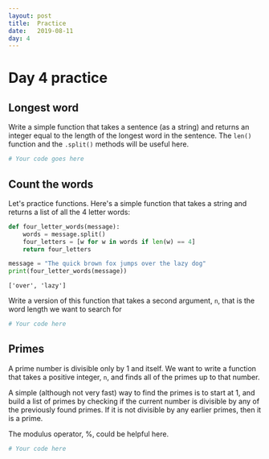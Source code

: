 ```yaml
---
layout: post
title:  Practice
date:   2019-08-11
day: 4
---
```



# Day 4 practice

## Longest word

Write a simple function that takes a sentence (as a string) and returns an integer equal to the length of the longest word in the sentence. The `len()` function and the `.split()` methods will be useful here.


```python
# Your code goes here
```

## Count the words

Let's practice functions. Here's a simple function that takes a string and returns a list of all the 4 letter words:


```python
def four_letter_words(message):
    words = message.split()
    four_letters = [w for w in words if len(w) == 4]
    return four_letters
```


```python
message = "The quick brown fox jumps over the lazy dog"
print(four_letter_words(message))
```

    ['over', 'lazy']


Write a version of this function that takes a second argument, `n`, that is the word length we want to search for


```python
# Your code here
```

## Primes

A prime number is divisible only by 1 and itself. We want to write a function that takes a positive integer, `n`, and finds all of the primes up to that number.

A simple (although not very fast) way to find the primes is to start at 1, and build a list of primes by checking if the current number is divisible by any of the previously found primes. If it is not divisible by any earlier primes, then it is a prime.

The modulus operator, %, could be helpful here.


```python
# Your code here
```


```python

```
